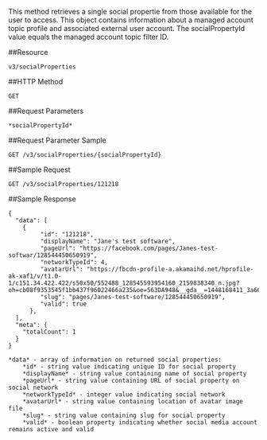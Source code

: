 This method retrieves a single social propertie from those available for the user to access. This object contains information about a managed account topic profile and associated external user account. The socialPropertyId value equals the managed account topic filter ID.

##Resource

	v3/socialProperties

##HTTP Method

	GET

##Request Parameters

	*socialPropertyId*

##Request Parameter Sample

	GET	/v3/socialProperties/{socialPropertyId}

##Sample Request
```
GET /v3/socialProperties/121218
```

##Sample Response
```
{
  "data": [
    {
         "id": "121218",
         "displayName": "Jane's test software",
         "pageUrl": "https://facebook.com/pages/Janes-test-softwar/128544450650919",
         "networkTypeId": 4,
         "avatarUrl": "https://fbcdn-profile-a.akamaihd.net/hprofile-ak-xaf1/v/t1.0-1/c151.34.422.422/s50x50/552488_128545593954160_2159838340_n.jpg?oh=cb08f9353545f1bb437f96022466a235&oe=563DA948&__gda__=1448168411_3a661fa573372b8fc3b31058feeb6c8c",
         "slug": "pages/Janes-test-software/128544450650919",
         "valid": true
      },
  ],
  "meta": {
    "totalCount": 1
  }
}
```

	*data* - array of information on returned social properties:
		*id* - string value indicating unique ID for social property
		*displayName* - string value containing name of social property
		*pageUrl* - string value containing URL of social property on social network
		*networkTypeId* - integer value indicating social network
		*avatarUrl* - string value containing location of avatar image file
		*slug* - string value containing slug for social property
		*valid* - boolean property indicating whether social media account remains active and valid